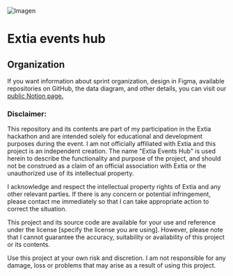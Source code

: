 ![Imagen](https://i.imgur.com/8Lvo13o.jpeg) 
# Extia events hub

## Organization
If you want information about sprint organization, design in Figma, available repositories on GitHub, the data diagram, and other details, you can visit our [public Notion page.](https://garylima.notion.site/Extia-Events-Hub-0eeb20c7614c4319aeafd2aa5c8c33de?pvs=4)

### Disclaimer:

This repository and its contents are part of my participation in the Extia hackathon and are intended solely for educational and development purposes during the event. I am not officially affiliated with Extia and this project is an independent creation. The name "Extia Events Hub" is used herein to describe the functionality and purpose of the project, and should not be construed as a claim of an official association with Extia or the unauthorized use of its intellectual property.

I acknowledge and respect the intellectual property rights of Extia and any other relevant parties. If there is any concern or potential infringement, please contact me immediately so that I can take appropriate action to correct the situation.

This project and its source code are available for your use and reference under the license [specify the license you are using]. However, please note that I cannot guarantee the accuracy, suitability or availability of this project or its contents.

Use this project at your own risk and discretion. I am not responsible for any damage, loss or problems that may arise as a result of using this project.
